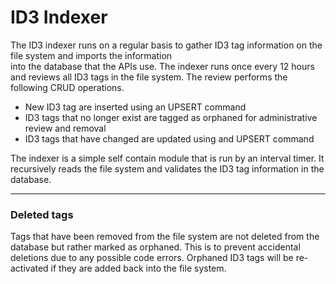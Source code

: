 <div class="page-header">
  <h1  id="page-title">ID3 Indexer</h1>
</div>

The ID3 indexer runs on a regular basis to gather ID3 tag information
on the file system and imports the information  
into the database that the APIs use. The indexer runs once every 12 hours and reviews all ID3
tags in the file system. The review performs the following CRUD operations.

* New ID3 tag are inserted using an UPSERT command
* ID3 tags that no longer exist are tagged as orphaned for administrative review and removal
* ID3 tags that have changed are updated using and UPSERT command

The indexer is a simple self contain module that is run by an interval timer. It recursively reads
the file system and validates the ID3 tag information in the database.

___
### Deleted tags
Tags that have been removed from the file system are not deleted from the database but rather marked as
orphaned. This is to prevent accidental deletions due to any possible code errors. Orphaned ID3 tags will
be re-activated if they are added back into the file system.
